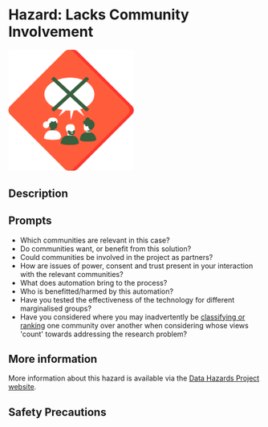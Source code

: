 # Hazard: Lacks Community Involvement

<img src="/images/colour/lacks-community.png" alt="A red diamond shaped outline (like a warning sign) with figures in the middle who have a speech bubble above their heads with a big cross through it." width="250"/>

## Description

## Prompts

* Which communities are relevant in this case?
* Do communities want, or benefit from this solution?
* Could communities be involved in the project as partners?
* How are issues of power, consent and trust present in your interaction with the relevant communities?
* What does automation bring to the process?
* Who is benefitted/harmed by this automation?
* Have you tested the effectiveness of the technology for different marginalised groups?
* Have you considered where you may inadvertently be [classifying or ranking](./ranks-classifies.md) one community over another when considering whose views 'count' towards addressing the research problem?

## More information

More information about this hazard is available via the [Data Hazards Project website][1].

## Safety Precautions

[1]: https://datahazards.com/hazards/lacks-community-involvement.html
